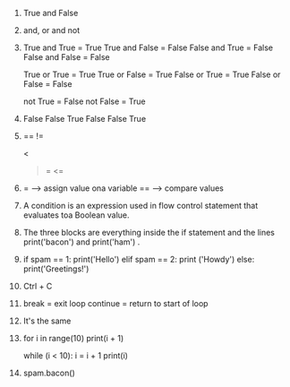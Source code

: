 1.
    True and False

2.
    and, or and not

3.
    True and True = True
    True and False = False
    False and True = False
    False and False = False

    True or True = True
    True or False = True
    False or True = True
    False or False = False

    not True = False
    not False = True

4.
    False
    False
    True
    False
    False
    True

5.
    ==
    !=
    >
    <
    >=
    <=

6.
    = --> assign value ona variable
    == --> compare values

7.
    A condition is an expression used in flow control statement that evaluates toa Boolean value.

8.
    The three blocks are everything inside the if statement and the lines print('bacon') and print('ham') .

9.
    if spam == 1:
        print('Hello')
    elif spam == 2:
        print ('Howdy')
    else:
        print('Greetings!')

10.
    Ctrl + C

11.
    break = exit loop
    continue = return to start of loop

12.
    It's the same

13.
    for i in range(10)
        print(i + 1)

    while (i < 10):
        i = i + 1
        print(i)

14.
    spam.bacon()